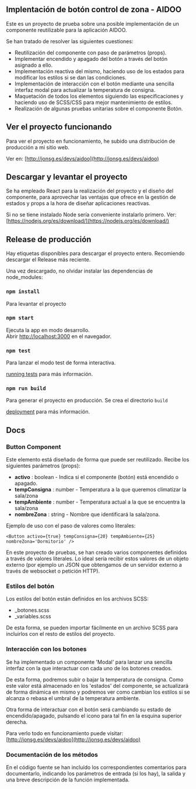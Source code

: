 ## Implentación de botón control de zona - AIDOO

Este es un proyecto de prueba sobre una posible implementación de un componente reutilizable para la aplicación AIDOO.

Se han tratado de resolver las siguientes cuestiones:

* Reutilización del componente con paso de parámetros (props).
* Implementar encendido y apagado del botón a través del botón asignado a ello.
* Implementación reactiva del mismo, haciendo uso de los estados para modificar los estilos si se dan las condiciones.
* Implementación de interacción con el botón mediante una sencilla interfaz modal para actualizar la temperatura de consigna.
* Maquetación de todos los elementos siguiendo las especificaciones y haciendo uso de SCSS/CSS para mejor mantenimiento de estilos.
* Realización de algunas pruebas unitarias sobre el componente Botón.

## Ver el proyecto funcionando

Para ver el proyecto en funcionamiento, he subido una distribución de producción a mi sitio web. 

Ver en: [http://jonsg.es/devs/aidoo](http://jonsg.es/devs/aidoo)

## Descargar y levantar el proyecto

Se ha empleado React para la realización del proyecto y el diseño del componente, para aprovechar las ventajas que ofrece en la gestión de estados y props a la hora de diseñar aplicaciones reactivas.

Si no se tiene instalado Node sería conveniente instalarlo primero. Ver: [https://nodejs.org/es/download/](https://nodejs.org/es/download/)

## Release de producción

Hay etiquetas disponibles para descargar el proyecto entero. Recomiendo descargar el Release más reciente.

Una vez descargado, no olvidar instalar las dependencias de node_modules:

### `npm install`

Para levantar el proyecto

### `npm start`

Ejecuta la app en modo desarrollo.<br />
Abrir [http://localhost:3000](http://localhost:3000) en el navegador.


### `npm test`

Para lanzar el modo test de forma interactiva.<br />

[running tests](https://facebook.github.io/create-react-app/docs/running-tests) para más información.

### `npm run build`

Para generar el proyecto en producción. Se crea el directorio `build`<br />

[deployment](https://facebook.github.io/create-react-app/docs/deployment) para más información.

## Docs

### Button Component ###

Este elemento está diseñado de forma que puede ser reutilizado. Recibe los siguientes parámetros (props):

* **activo** : boolean - Indica si el componente (botón) está encendido o apagado.
* **tempConsigna** : number - Temperatura a la que queremos climatizar la sala/zona
* **tempAmbiente** : number - Temperatura actual a la que se encuentra la sala/zona
* **nombreZona** : string - Nombre que identificará la sala/zona.

Ejemplo de uso con el paso de valores como literales:

`<Button activo={true} tempConsigna={20} tempAmbiente={25} nombreZona='Dormitorio' />`

En este proyecto de pruebas, se han creado varios componentes definidos a través de valores literales. Lo ideal sería recibir estos valores de un objeto externo (por ejemplo un JSON que obtengamos de un servidor externo a través de websocket o petición HTTP).

### Estilos del botón

Los estilos del botón están definidos en los archivos SCSS:

* _botones.scss
* _variables.scss

De esta forma, se pueden importar fácilmente en un archivo SCSS para incluirlos con el resto de estilos del proyecto.

### Interacción con los botones

Se ha implementado un componente 'Modal' para lanzar una sencilla interfaz con la que interactuar con cada uno de los botones creados.

De esta forma, podremos subir o bajar la temperatura de consigna. Como este valor está almacenado en los 'estados' del componente, se actualizará de forma dinámica en mismo y podremos ver como cambian los estilos si se alcanza o rebasa el umbral de la temperatura ambiente.

Otra forma de interactuar con el botón será cambiando su estado de encendido/apagado, pulsando el icono para tal fin en la esquina superior derecha.

Para verlo todo en funcionamiento puede visitar: [http://jonsg.es/devs/aidoo](http://jonsg.es/devs/aidoo)

### Documentación de los métodos

En el código fuente se han incluído los correspondientes comentarios para documentarlo, indicando los parámetros de entrada (si los hay), la salida y una breve descripción de la función implementada.

